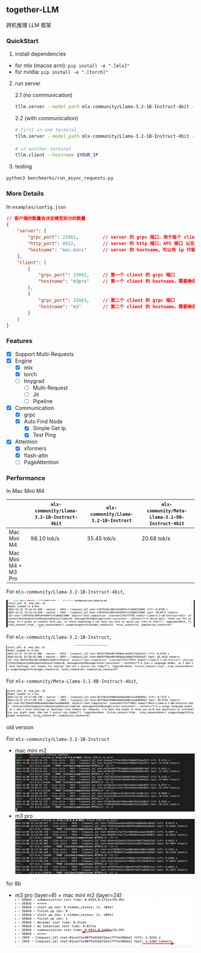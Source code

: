 ## together-LLM

跨机推理 LLM 框架

### QuickStart

1. install dependencies

- for mlx (macos arm):   `pip install -e ".[mlx]"`
- for nvidia: `pip install -e ".[torch]"`

2. run server

   2.1 (no communication)

   ```bash
   tllm.server --model_path mlx-community/Llama-3.2-1B-Instruct-4bit --is_local
   ```

   2.2 (with communication)

   ```bash
   # first in one terminal
   tllm.server --model_path mlx-community/Llama-3.2-1B-Instruct-4bit --hostname $YOUR_IP

   # in another terminal
   tllm.client --hostname $YOUR_IP
   ```
3. testing

```bash
python3 benchmarks/run_async_requests.py
```

### More Details

In `examples/config.json`

```json
// 客户端的数量会决定模型拆分的数量
{
    "server": {
        "grpc_port": 25001,         // server 的 grpc 端口，用于每个 client 发送状态数据以及最后一个 client 发送计算后的结果
        "http_port": 8022,          // server 的 http 端口，API 接口 以及 WebSocket 服务
        "hostname": "mac-mini"      // server 的 hostname，可以用 ip 代替，如 192.168.1.10，需要确保 client 能够访问
    },
    "client": [
        {
            "grpc_port": 25002,     // 第一个 client 的 grpc 端口
            "hostname": "m3pro"     // 第一个 client 的 hostname，需要确保 server 和 其他 client 能够访问
        },
        {
            "grpc_port": 25003,     // 第二个 client 的 grpc 端口
            "hostname": "m3"        // 第二个 client 的 hostname，需要确保 server 和 其他 client 能够访问
        }
    ]
}
```

### Features

- [X] Support Multi-Requests
- [X] Engine
  - [X] mlx
  - [X] torch
  - [ ] tinygrad
    - [ ] Multi-Request
    - [ ] Jit
    - [ ] Pipeline
- [X] Communication
  - [X] grpc
  - [X] Auto Find Node
    - [X] Simple Get Ip
    - [X] Test Ping
- [X] Attention
  - [X] xformers
  - [X] flash-attn
  - [ ] PageAttention

### Performance

In Mac Mini M4

|                      | `mlx-community/Llama-3.2-1B-Instruct-4bit` | `mlx-community/Llama-3.2-1B-Instruct` | `mlx-community/Meta-Llama-3.1-8B-Instruct-4bit` |
| -------------------- | -------------------------------------------- | --------------------------------------- | ------------------------------------------------- |
| Mac Mini M4          | 98.10 tok/s                                 | 35.45 tok/s                             | 20.68 tok/s                                       |
| Mac Mini M4 + M3 Pro |                                              |                                         |                                                   |

For `mlx-community/Llama-3.2-1B-Instruct-4bit`,

![1734779816425](image/README/1734779816425.png)

For `mlx-community/Llama-3.2-1B-Instruct`,

![1734779931105](image/README/1734779931105.png)

For `mlx-community/Meta-Llama-3.1-8B-Instruct-4bit`,

![1734779890405](image/README/1734779890405.png)

old version

For `mlx-community/Llama-3.2-1B-Instruct`

- mac mini m2
  ![alt text](asserts/image.png)
- m3 pro
  ![alt text](asserts/image-1.png)

for 8b

- m3 pro (layer=8) + mac mini m2 (layer=24)
  ![alt text](asserts/image-2.png)
